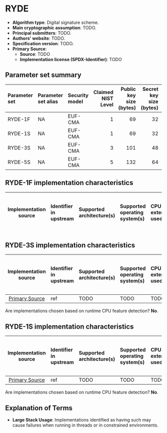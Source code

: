 # RYDE

- **Algorithm type**: Digital signature scheme.
- **Main cryptographic assumption**: TODO.
- **Principal submitters**: TODO.
- **Authors' website**: TODO.
- **Specification version**: TODO.
- **Primary Source**<a name="primary-source"></a>:
  - **Source**: TODO
  - **Implementation license (SPDX-Identifier)**: TODO

## Parameter set summary

| Parameter set       | Parameter set alias | Security model | Claimed NIST Level | Public key size (bytes) | Secret key size (bytes) | Signature size (bytes) |
|:--------------------|:--------------------|:---------------|--------------------:|------------------------:|------------------------:|-----------------------:|
| RYDE-1F             | NA                  | EUF-CMA        |                   1 |                      69 |                      32 |                  3597 |
| RYDE-1S             | NA                  | EUF-CMA        |                   1 |                      69 |                      32 |                  3115 |
| RYDE-3S             | NA                  | EUF-CMA        |                   3 |                     101 |                      48 |                  7064 |
| RYDE-5S             | NA                  | EUF-CMA        |                   5 |                     132 |                      64 |                 12607 |

## RYDE-1F implementation characteristics

|       Implementation source       | Identifier in upstream   | Supported architecture(s)   | Supported operating system(s)   | CPU extension(s) used   | No branching-on-secrets claimed?   | No branching-on-secrets checked by valgrind?   | Large stack usage?   |
|:---------------------------------:|:-------------------------|:----------------------------|:--------------------------------|:------------------------|:-----------------------------------|:-----------------------------------------------|:---------------------|

## RYDE-3S implementation characteristics

|       Implementation source       | Identifier in upstream   | Supported architecture(s)   | Supported operating system(s)   | CPU extension(s) used   | No branching-on-secrets claimed?   | No branching-on-secrets checked by valgrind?   | Large stack usage?   |
|:---------------------------------:|:-------------------------|:----------------------------|:--------------------------------|:------------------------|:-----------------------------------|:-----------------------------------------------|:---------------------|
| [Primary Source](#primary-source) | ref                      | TODO                        | TODO                            | TODO                    | TODO                               | TODO                                           | TODO                 |

Are implementations chosen based on runtime CPU feature detection? **No**.

## RYDE-1S implementation characteristics

|       Implementation source       | Identifier in upstream   | Supported architecture(s)   | Supported operating system(s)   | CPU extension(s) used   | No branching-on-secrets claimed?   | No branching-on-secrets checked by valgrind?   | Large stack usage?   |
|:---------------------------------:|:-------------------------|:----------------------------|:--------------------------------|:------------------------|:-----------------------------------|:-----------------------------------------------|:---------------------|
| [Primary Source](#primary-source) | ref                      | TODO                        | TODO                            | TODO                    | TODO                               | TODO                                           | TODO                 |

Are implementations chosen based on runtime CPU feature detection? **No**.

## Explanation of Terms

- **Large Stack Usage**: Implementations identified as having such may cause failures when running in threads or in constrained environments.
